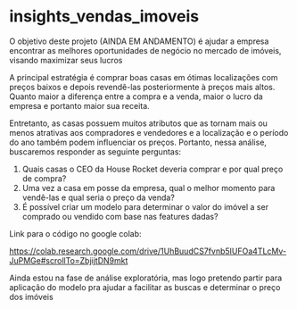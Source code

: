 # insights_vendas_imoveis
O objetivo deste projeto (AINDA EM ANDAMENTO) é ajudar a empresa encontrar as melhores oportunidades de negócio no mercado de imóveis, visando maximizar seus lucros

A principal estratégia é comprar boas casas em ótimas localizações com preços baixos e depois revendê-las posteriormente à preços mais altos. Quanto maior a diferença entre a compra e a venda, maior o lucro da empresa e portanto maior sua receita.


Entretanto, as casas possuem muitos atributos que as tornam mais ou menos atrativas aos compradores e vendedores e a localização e o período do ano também podem influenciar os preços. Portanto, nessa análise, buscaremos responder as seguinte perguntas:


1.	Quais casas o CEO da House Rocket deveria comprar e por qual preço de compra?
2.	Uma vez a casa em posse da empresa, qual o melhor momento para vendê-las e qual seria o preço da venda?
3.	É possível criar um modelo para determinar o valor do imóvel a ser comprado ou vendido com base nas features dadas?



Link para o código no google colab:

https://colab.research.google.com/drive/1UhBuudCS7fvnb5IUFOa4TLcMv-JuPMGe#scrollTo=ZbjijtDN9mkt

Ainda estou na fase de análise exploratória, mas logo pretendo partir para aplicação do modelo pra ajudar a facilitar as buscas e determinar o preço dos imóveis
